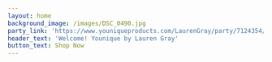 ```yaml
---
layout: home
background_image: /images/DSC_0490.jpg
party_link: 'https://www.youniqueproducts.com/LaurenGray/party/7124354/view'
header_text: 'Welcome! Younique by Lauren Gray'
button_text: Shop Now
---
```

